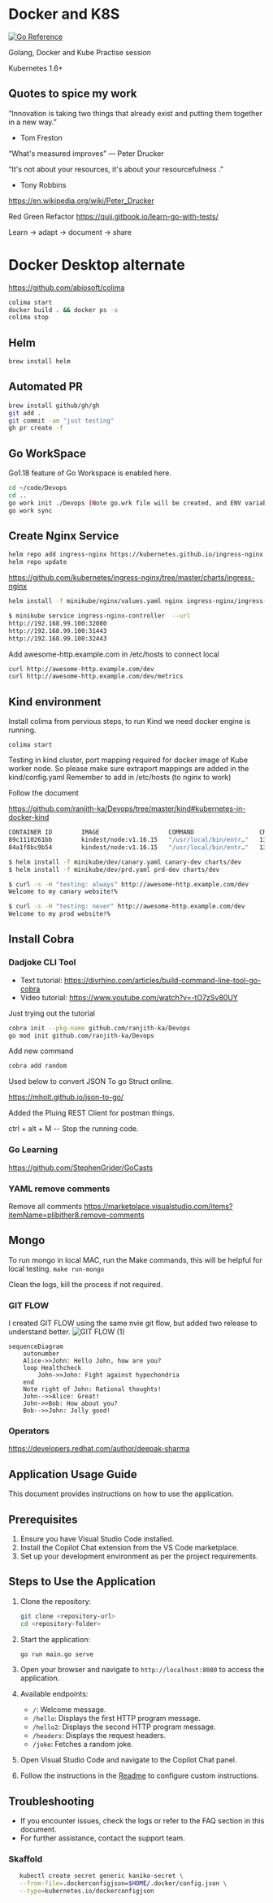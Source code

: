 # Docker and K8S

[![Go Reference](https://pkg.go.dev/badge/github.com/ranjith-ka/Docker.svg)](https://pkg.go.dev/github.com/ranjith-ka/Devops)

Golang, Docker and Kube Practise session

Kubernetes 1.6+

## Quotes to spice my work

“Innovation is taking two things that already exist and putting them together in a new way.”
- Tom Freston

“What's measured improves”
― Peter Drucker

 “It's not about your resources, it's about your resourcefulness .”
 - Tony Robbins

<https://en.wikipedia.org/wiki/Peter_Drucker>

Red Green Refactor
<https://quii.gitbook.io/learn-go-with-tests/>

Learn -> adapt -> document -> share


# Docker Desktop alternate

<https://github.com/abiosoft/colima>

```bash
colima start
docker build . && docker ps -a 
colima stop
```

## Helm

```bash
brew install helm
```

## Automated PR

```bash
brew install github/gh/gh
git add .
git commit -am "just testing"
gh pr create -f
```

## Go WorkSpace

Go1.18 feature of Go Workspace is enabled here.

```bash
cd ~/code/Devops
cd ..
go work init ./Devops (Note go.wrk file will be created, and ENV variable was assinged)
go work sync
```

## Create Nginx Service

```bash
helm repo add ingress-nginx https://kubernetes.github.io/ingress-nginx
helm repo update
```

<https://github.com/kubernetes/ingress-nginx/tree/master/charts/ingress-nginx>

```bash
helm install -f minikube/nginx/values.yaml nginx ingress-nginx/ingress-nginx
```

```bash
$ minikube service ingress-nginx-controller  --url
http://192.168.99.100:32080
http://192.168.99.100:31443
http://192.168.99.100:32443
```

Add awesome-http.example.com in /etc/hosts to connect local

```bash
curl http://awesome-http.example.com/dev
curl http://awesome-http.example.com/dev/metrics
```

## Kind environment

Install colima from pervious steps, to run Kind we need docker engine is running.

`colima start`

Testing in kind cluster, port mapping required for docker image of Kube worker node. So please make sure extraport mappings are added in the kind/config.yaml
Remember to add in /etc/hosts (to nginx to work)

Follow the document

<https://github.com/ranjith-ka/Devops/tree/master/kind#kubernetes-in-docker-kind>

```bash
CONTAINER ID        IMAGE                   COMMAND                  CREATED             STATUS              PORTS                       NAMES
89c1110261bb        kindest/node:v1.16.15   "/usr/local/bin/entr…"   13 minutes ago      Up 13 minutes       127.0.0.1:65273->6443/tcp   openfaas-control-plane
84a1f8bc9b54        kindest/node:v1.16.15   "/usr/local/bin/entr…"   13 minutes ago      Up 13 minutes       0.0.0.0:32080->32080/tcp    openfaas-worker
```

```bash
$ helm install -f minikube/dev/canary.yaml canary-dev charts/dev
$ helm install -f minikube/dev/prd.yaml prd-dev charts/dev

$ curl -s -H "testing: always" http://awesome-http.example.com/dev
Welcome to my canary website!%

$ curl -s -H "testing: never" http://awesome-http.example.com/dev
Welcome to my prod website!%
```

## Install Cobra

### Dadjoke CLI Tool

-   Text tutorial: <https://divrhino.com/articles/build-command-line-tool-go-cobra>
-   Video tutorial: <https://www.youtube.com/watch?v=-tO7zSv80UY>

Just trying out the tutorial

```bash
cobra init --pkg-name github.com/ranjith-ka/Devops
go mod init github.com/ranjith-ka/Devops
```

Add new command

```bash
cobra add random
```

Used below to convert JSON To go Struct online.

<https://mholt.github.io/json-to-go/>

Added the Pluing REST Client for postman things.

ctrl + alt + M -- Stop the running code.

### Go Learning

<https://github.com/StephenGrider/GoCasts>

### YAML remove comments

Remove all comments <https://marketplace.visualstudio.com/items?itemName=plibither8.remove-comments>


## Mongo

To run mongo in local MAC, run the Make commands, this will be helpful for local testing.
`make run-mongo`

Clean the logs, kill the process if not required.

### GIT FLOW

I created GIT FLOW using the same nvie git flow, but added two release to understand better.
![GIT FLOW (1)](https://user-images.githubusercontent.com/33622670/128872191-266329c3-47ac-40cb-9ee6-c067bb733c2c.jpeg)

```mermaid
sequenceDiagram
    autonumber
    Alice->>John: Hello John, how are you?
    loop Healthcheck
        John->>John: Fight against hypochondria
    end
    Note right of John: Rational thoughts!
    John-->>Alice: Great!
    John->>Bob: How about you?
    Bob-->>John: Jolly good!
```

### Operators

<https://developers.redhat.com/author/deepak-sharma>


## Application Usage Guide

This document provides instructions on how to use the application.

## Prerequisites

1. Ensure you have Visual Studio Code installed.
2. Install the Copilot Chat extension from the VS Code marketplace.
3. Set up your development environment as per the project requirements.

## Steps to Use the Application

1. Clone the repository:
   ```bash
   git clone <repository-url>
   cd <repository-folder>
   ```

2. Start the application:
   ```bash
   go run main.go serve
   ```

3. Open your browser and navigate to `http://localhost:8080` to access the application.

4. Available endpoints:
   - `/`: Welcome message.
   - `/hello`: Displays the first HTTP program message.
   - `/hello2`: Displays the second HTTP program message.
   - `/headers`: Displays the request headers.
   - `/joke`: Fetches a random joke.

5. Open Visual Studio Code and navigate to the Copilot Chat panel.

6. Follow the instructions in the [Readme](../Readme.md) to configure custom instructions.

## Troubleshooting

- If you encounter issues, check the logs or refer to the FAQ section in this document.
- For further assistance, contact the support team.


### Skaffold

```bash
   kubectl create secret generic kaniko-secret \
   --from-file=.dockerconfigjson=$HOME/.docker/config.json \
   --type=kubernetes.io/dockerconfigjson
```
